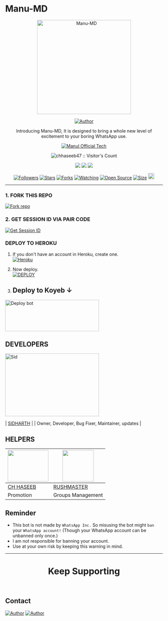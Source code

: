 # Manu-MD

<p align="center">
  <a href="https://youtu.be/WcA7GZuaN0A">
    <img alt="Manu-MD" height="300" src="https://telegra.ph/file/33e5f1bfd36ea02f8b062.jpg">
  </a>
</p>

<p align="center">
  <a href="https://github.com/manulofficial7"><img title="Author" src="https://img.shields.io/badge/Manul-Official-black?style=for-the-badge&logo=WhatsApp"></a>
</p>

<p align="center">Introducing Manu-MD, It is designed to bring a whole new level of excitement to your boring WhatsApp use.</p>

<p align="center">
  <a aria-label="Manu-MD is free to use" href="https://youtube.com/@ManulOfficialTech" target="_blank">
    <img alt="Manul Official Tech" src="https://img.shields.io/youtube/channel/subscribers/UCWHA-PreVSVaYhDTAiUipCA" target="_blank" />
  </a>
</p>

<p align="center"><img src="https://profile-counter.glitch.me/{chhaseeb47}/count.svg" alt="chhaseeb47 :: Visitor's Count" /></p>

<p align="center">
  <a href="https://whatsapp.com/channel/0029Va8SjGU1noyxsYBA2K2e"><img src="https://img.shields.io/badge/Connect on WhatsApp-25D366?style=for-the-badge&logo=whatsapp&logoColor=white"></a>
  <a href="https://www.youtube.com/channel/UCWHA-PreVSVaYhDTAiUipCA"><img src="https://img.shields.io/badge/Subcribe On Youtube-E4405F?style=for-the-badge&logo=youtube&logoColor=white"></a>
  <a href="https://whatsapp.com/channel/0029VaFNrVHBfxoBuY2TzH2w"><img src="https://img.shields.io/badge/Join WhatsApp Group-25D366?style=for-the-badge&logo=whatsapp&logoColor=white"></a>
</p>

<p align="center">
  <a href="https://github.com/Ethix-Xsid/followers"><img title="Followers" src="https://img.shields.io/github/followers/Ethix-Xsid?color=red&style=flat-square"></a>
  <a href="https://github.com/Ethix-Xsid/Ethix-MD/stargazers"><img title="Stars" src="https://img.shields.io/github/stars/Ethix-Xsid/Ethix-MD?color=blue&style=flat-square"></a>
  <a href="https://github.com/Ethix-Xsid/Ethix-MD/network/members"><img title="Forks" src="https://img.shields.io/github/forks/Ethix-Xsid/Ethix-MD?color=red&style=flat-square"></a>
  <a href="https://github.com/Ethix-Xsid/Ethix-MD/watchers"><img title="Watching" src="https://img.shields.io/github/watchers/Ethix-Xsid/Ethix-MD?label=Watchers&color=blue&style=flat-square"></a>
  <a href="https://github.com/Ethix-Xsid/Ethix-MD"><img title="Open Source" src="https://img.shields.io/badge/Author-ETHIX SID X %20HASEEB-red?v=103"></a>
  <a href="https://github.com/Ethix-Xsid/Ethix-MD"><img title="Size" src="https://img.shields.io/github/repo-size/Ethix-Xsid/Ethix-MD?style=flat-square&color=green"></a>
  <a href="https://github.com/Ethix-Xsid/Ethix-MD/graphs/commit-activity"><img height="20" src="https://img.shields.io/badge/Maintained%3F-yes-green.svg"></a>
</p>

---

### 1. FORK THIS REPO

<a href='https://github.com/Ethix-Xsid/Ethix-MD/fork' target="_blank"><img alt='Fork repo' src='https://img.shields.io/badge/Fork This Repo-black?style=for-the-badge&logo=git&logoColor=white'/></a>

### 2. GET SESSION ID VIA PAIR CODE

<a href='https://replit.com/@sid47/Ethix-MD-1?v=1' target="_blank"><img alt='Get Session ID' src='https://img.shields.io/badge/Click here to get your session id-blue?style=for-the-badge&logo=opencv&logoColor=white'/></a>

### DEPLOY TO HEROKU

1. If you don't have an account in Heroku, create one.
    <br>
    <a href='https://signup.heroku.com/' target="_blank"><img alt='Heroku' src='https://img.shields.io/badge/-Create-black?style=for-the-badge&logo=heroku&logoColor=white'/></a>
2. Now deploy.
    <br>
    <a href='https://heroku.com/deploy' target="_blank"><img alt='DEPLOY' src='https://img.shields.io/badge/-DEPLOY-black?style=for-the-badge&logo=heroku&logoColor=white'/></a>



3. ## Deploy to Koyeb ↓

<a href="https://app.koyeb.com/services/deploy/?type=git&repository=github.com%2FEthix-Xsid%2FEthix-MD&branch=main&name=ethix-md&builder=dockerfile&env%5BAUTO_BLOCK=false%5D=&env%5BSESSION_ID%5D=your%20sessionid%20here&env%5BMODE%5D=public&env=%5BAUTO_READ%5D%3Dfalse&env%5BAUTO_STATUS_SEEN%5D=true" target="blank"><img align="center" src="https://i.imgur.com/PNoLtFq.png" width="300" height="100" alt="Deploy bot"/></a>




## DEVELOPERS

<div align="left">
  <a href="https://github.com/Ethix-Xsid"><img src="https://telegra.ph/file/fbbe1744668b44637c21a.jpg" width="300" height="200" alt="Sid"></a>
  
  | [SIDHARTH](https://github.com/Ethix-Xsid) |
  | Owner, Developer, Bug Fixer, Maintainer, updates |
</div>

## HELPERS

<a href="https://github.com/chhaseeb47"><img src="https://github.com/chhaseeb47.png?size=100" width="130" height="100"></a> | [<img src="https://github.com/Rushmaster12.png?size=100" width="100" height="100">](https://github.com/Rushmaster12) 
---|---
[CH HASEEB](https://github.com/Ajmal-Achu)  | [RUSHMASTER](https://github.com/Rushmaster12)
Promotion | Groups Management|


## Reminder

- This bot is not made by `WhatsApp Inc.` So misusing the bot might `ban` your `WhatsApp account!` (Though your WhatsApp account can be unbanned only once.)
- I am not responsible for banning your account.
- Use at your own risk by keeping this warning in mind.

---

<h1 align="center">Keep Supporting</h1>

<br>

## Contact

<p align="left">
  <a href="mailto:bsid4961@gmail.com"><img title="Author" src="https://img.shields.io/badge/GMAIL-ME-black?style=for-the-badge&logo=Gmail"></a>
  <a href="https://wa.me/919142294671?text=Hi+sid+Sir...+I+need+some+help+in+Ethix-MD"><img title="Author" src="https://img.shields.io/badge/WHATSAPP-ME-red?style=for-the-badge&logo=WhatsApp"></a>
</p>
